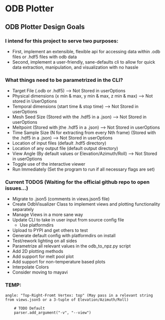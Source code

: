 # ODB Plotter

## ODB Plotter Design Goals

### I intend for this project to serve two purposes:
- First, implement an extensible, flexible api for accessing data within .odb files or .hdf5 files with odb data
- Second, implement a user-friendly, sane-defaults cli to allow for quick data extraction, manipulation, and visualization with no hassle

### What things need to be parametrized in the CLI?
- Target File (.odb or .hdf5) --> Not Stored in userOptions
- Physical dimensions (x min & max, y min & max, z min & max) --> Not stored in UserOptions
- Temporal dimensions (start time & stop time) --> Not Stored in userOptions
- Mesh Seed Size (Stored with the .hdf5 in a .json) --> Not Stored in userOptions
- Meltpoint (Stored with jthe .hdf5 in a .json) --> Not Stored in userOptions
- Time Sample Size (N for extracting from every Nth frame) (Stored with the .hdf5 in a .json) --> Not Stored in userOptions
- Location of input files (default .hdf5 directory)
- Location of any output file (default output directory)
- View Angle (By default values or Elevation/Azimuth/Roll) --> Not Stored in userOptions
- Toggle use of the interactive viewer
- Run Immediately (Set the program to run if all necessary flags are set)

### Current TODOS (Waiting for the official github repo to open issues...)
- Migrate to .json5 (comments in views.json5 file)
- Create OdbVisualizer Class to implement views and plotting functionality separately
- Manage Views in a more sane way
- Update CLI to take in user input from source config file
    - Use platformdirs
- Upload to PYPI and get others to test
- Generate default config with platformdirs on install
- Test/rework lighting on all sides
- Parametrize all relevant values in the odb_to_npz.py script
- Add 2D plotting methods
- Add support for melt pool plot
- Add support for non-temperature based plots
- Interpolate Colors
- Consider moving to mayavi

### TEMP:
```
angle: "Top-Right-Fromt Vertex: top" (May pass in a relevant string from views.json5 or a 3-tuple of Elevation/Azimuth/Roll)

    # TODO Default
    parser.add_argument("-v", "--view")
    
```
